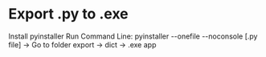 # Export .py to .exe
Install pyinstaller
Run Command Line: pyinstaller --onefile --noconsole [.py file]
-> Go to folder export -> dict -> .exe app
